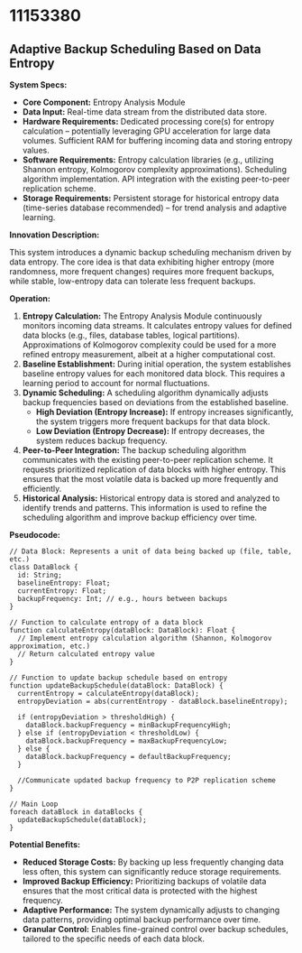 # 11153380

## Adaptive Backup Scheduling Based on Data Entropy

**System Specs:**

*   **Core Component:** Entropy Analysis Module
*   **Data Input:** Real-time data stream from the distributed data store.
*   **Hardware Requirements:**  Dedicated processing core(s) for entropy calculation – potentially leveraging GPU acceleration for large data volumes. Sufficient RAM for buffering incoming data and storing entropy values.
*   **Software Requirements:** Entropy calculation libraries (e.g., utilizing Shannon entropy, Kolmogorov complexity approximations).  Scheduling algorithm implementation. API integration with the existing peer-to-peer replication scheme.
*   **Storage Requirements:**  Persistent storage for historical entropy data (time-series database recommended) – for trend analysis and adaptive learning.

**Innovation Description:**

This system introduces a dynamic backup scheduling mechanism driven by data entropy. The core idea is that data exhibiting higher entropy (more randomness, more frequent changes) requires more frequent backups, while stable, low-entropy data can tolerate less frequent backups.  

**Operation:**

1.  **Entropy Calculation:** The Entropy Analysis Module continuously monitors incoming data streams. It calculates entropy values for defined data blocks (e.g., files, database tables, logical partitions). Approximations of Kolmogorov complexity could be used for a more refined entropy measurement, albeit at a higher computational cost.
2.  **Baseline Establishment:** During initial operation, the system establishes baseline entropy values for each monitored data block.  This requires a learning period to account for normal fluctuations.
3.  **Dynamic Scheduling:**  A scheduling algorithm dynamically adjusts backup frequencies based on deviations from the established baseline. 
    *   **High Deviation (Entropy Increase):**  If entropy increases significantly, the system triggers more frequent backups for that data block.
    *   **Low Deviation (Entropy Decrease):** If entropy decreases, the system reduces backup frequency.
4.  **Peer-to-Peer Integration:** The backup scheduling algorithm communicates with the existing peer-to-peer replication scheme.  It requests prioritized replication of data blocks with higher entropy.  This ensures that the most volatile data is backed up more frequently and efficiently.
5.  **Historical Analysis:**  Historical entropy data is stored and analyzed to identify trends and patterns.  This information is used to refine the scheduling algorithm and improve backup efficiency over time.

**Pseudocode:**

```
// Data Block: Represents a unit of data being backed up (file, table, etc.)
class DataBlock {
  id: String;
  baselineEntropy: Float;
  currentEntropy: Float;
  backupFrequency: Int; // e.g., hours between backups
}

// Function to calculate entropy of a data block
function calculateEntropy(dataBlock: DataBlock): Float {
  // Implement entropy calculation algorithm (Shannon, Kolmogorov approximation, etc.)
  // Return calculated entropy value
}

// Function to update backup schedule based on entropy
function updateBackupSchedule(dataBlock: DataBlock) {
  currentEntropy = calculateEntropy(dataBlock);
  entropyDeviation = abs(currentEntropy - dataBlock.baselineEntropy);

  if (entropyDeviation > thresholdHigh) {
    dataBlock.backupFrequency = minBackupFrequencyHigh;
  } else if (entropyDeviation < thresholdLow) {
    dataBlock.backupFrequency = maxBackupFrequencyLow;
  } else {
    dataBlock.backupFrequency = defaultBackupFrequency;
  }

  //Communicate updated backup frequency to P2P replication scheme
}

// Main Loop
foreach dataBlock in dataBlocks {
  updateBackupSchedule(dataBlock);
}
```

**Potential Benefits:**

*   **Reduced Storage Costs:** By backing up less frequently changing data less often, this system can significantly reduce storage requirements.
*   **Improved Backup Efficiency:** Prioritizing backups of volatile data ensures that the most critical data is protected with the highest frequency.
*   **Adaptive Performance:** The system dynamically adjusts to changing data patterns, providing optimal backup performance over time.
*   **Granular Control:** Enables fine-grained control over backup schedules, tailored to the specific needs of each data block.